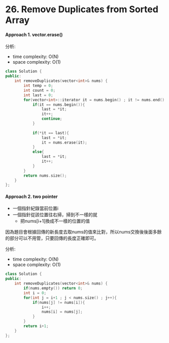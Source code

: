 # 26. Remove Duplicates from Sorted Array
#### Approach 1. vector.erase()
分析:
- time complexity: O(N)
- space complexity: O(1)

```c++ 
class Solution {
public:
    int removeDuplicates(vector<int>& nums) {
        int temp = 0;
        int count = 0;
        int last = 0;
        for(vector<int>::iterator it = nums.begin() ; it != nums.end() ; ){
            if(it == nums.begin()){
                last = *it;
                it++;
                continue;
            }
            
            if(*it == last){
                last = *it;
                it = nums.erase(it);
            }
            else{
                last = *it;
                it++;
            }
        }
        return nums.size();
    }
};
```

#### Approach 2. two pointer
- 一個指針紀錄當前位置i
- 一個指針從該位置往右掃，掃到不一樣的就
  - 把nums[i+1]換成不一樣的位置的值 

因為題目會根據回傳的新長度去取nums的值來比對，所以nums交換後後面多餘的部分可以不用管，只要回傳的長度正確即可。

分析:
- time complexity: O(N)
- space complexity: O(1)
```c++
class Solution {
public:
    int removeDuplicates(vector<int>& nums) {
        if(nums.empty()) return 0;
        int i = 0;
        for(int j = i+1 ; j < nums.size() ; j++){
            if(nums[j] != nums[i]){
                i++;
                nums[i] = nums[j];
            }
        }
        return i+1;
    }
};
```
